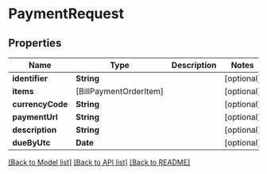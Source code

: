 # PaymentRequest

## Properties
Name | Type | Description | Notes
------------ | ------------- | ------------- | -------------
**identifier** | **String** |  | [optional] 
**items** | [BillPaymentOrderItem] |  | [optional] 
**currencyCode** | **String** |  | [optional] 
**paymentUrl** | **String** |  | [optional] 
**description** | **String** |  | [optional] 
**dueByUtc** | **Date** |  | [optional] 

[[Back to Model list]](../README.md#documentation-for-models) [[Back to API list]](../README.md#documentation-for-api-endpoints) [[Back to README]](../README.md)


